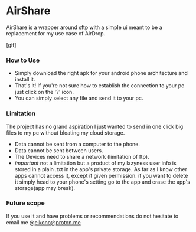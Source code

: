 # AirShare
AirShare is a wrapper around sftp with a simple ui meant to be a replacement for my use case of AirDrop.

[gif] 

### How to Use
 - Simply download the right apk for your android phone architecture and install it.
 - That's it! If you're not sure how to establish the connection to your pc just click on the '?' icon.
 - You can simply select any file and send it to your pc.

### Limitation
The project has no grand aspiration I just wanted to send in one click big files to my pc without bloating my cloud storage.
- Data cannot be sent from a computer to the phone.
- Data cannot be sent between users.
- The Devices need to share a network (limitation of ftp).
- *important* not a limitation but a product of my lazyness user info is stored in a plain .txt in the app's private storage. As far as I know other apps cannot access it, except if given permission. if you want to delete it simply head to your phone's setting go to the app and erase the app's storage(app may break).

### Future scope
If you use it and have problems or recommendations do not hesitate to email me @eikono@proton.me
